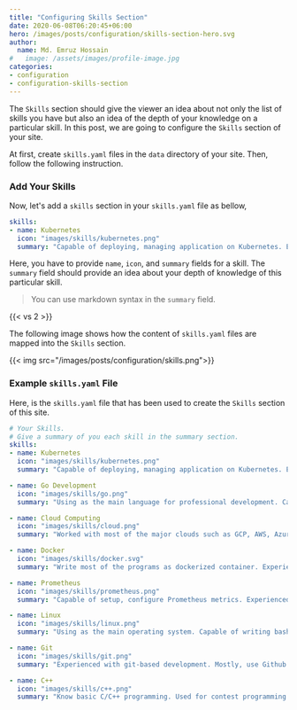 ```yaml
---
title: "Configuring Skills Section"
date: 2020-06-08T06:20:45+06:00
hero: /images/posts/configuration/skills-section-hero.svg
author:
  name: Md. Emruz Hossain
#   image: /assets/images/profile-image.jpg
categories:
- configuration
- configuration-skills-section
---
```


The `Skills` section should give the viewer an idea about not only the list of skills you have but also an idea of the depth of your knowledge on a particular skill. In this post, we are going to configure the `Skills` section of your site.

At first, create `skills.yaml` files in the `data` directory of your site. Then, follow the following instruction.

### Add Your Skills

Now, let's add a `skills` section in your `skills.yaml` file as bellow,

```yaml
skills:
- name: Kubernetes
  icon: "images/skills/kubernetes.png"
  summary: "Capable of deploying, managing application on Kubernetes. Experienced in writing Kubernetes controllers for CRDs."
```

Here, you have to provide `name`, `icon`, and `summary` fields for a skill. The `summary` field should provide an idea about your depth of knowledge of this particular skill.

>You can use markdown syntax in the `summary` field.

{{< vs 2 >}}

The following image shows how the content of `skills.yaml` files are mapped into the `Skills` section.

{{< img src="/images/posts/configuration/skills.png">}}

### Example `skills.yaml` File

Here, is the `skills.yaml` file that has been used to create the `Skills` section of this site.

```yaml
# Your Skills.
# Give a summary of you each skill in the summary section.
skills:
- name: Kubernetes
  icon: "images/skills/kubernetes.png"
  summary: "Capable of deploying, managing application on Kubernetes. Experienced in writing Kubernetes controllers for CRDs."

- name: Go Development
  icon: "images/skills/go.png"
  summary: "Using as the main language for professional development. Capable of writing scalable, testable, and maintainable program."

- name: Cloud Computing
  icon: "images/skills/cloud.png"
  summary: "Worked with most of the major clouds such as GCP, AWS, Azure etc."

- name: Docker
  icon: "images/skills/docker.svg"
  summary: "Write most of the programs as dockerized container. Experienced with multi-stage, multi-arch build process."

- name: Prometheus
  icon: "images/skills/prometheus.png"
  summary: "Capable of setup, configure Prometheus metrics. Experienced with PromQL, AlertManager. Also, experienced with writing metric exporters."

- name: Linux
  icon: "images/skills/linux.png"
  summary: "Using as the main operating system. Capable of writing bash/shell scripts."

- name: Git
  icon: "images/skills/git.png"
  summary: "Experienced with git-based development. Mostly, use Github. Also, have experience in working with GitLab."

- name: C++
  icon: "images/skills/c++.png"
  summary: "Know basic C/C++ programming. Used for contest programming and problem solving."
```
